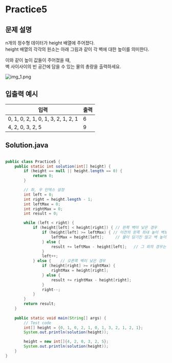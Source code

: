 Practice5
===

문제 설명
---
n개의 정수형 데이터가 height 배열에 주어졌다.  
height 배열의 각각의 원소는 아래 그림과 같이 각 벽에 대한 높이를 의미한다.

이와 같이 높이 값들이 주어졌을 때,  
벽 사이사이의 빈 공간에 담을 수 있는 물의 총량을 출력하세요.

![img_1.png](../imgs/img_2.png)

입출력 예시
---
|입력|출력|
|---|---|
|0, 1, 0, 2, 1, 0, 1, 3, 2, 1, 2, 1|6|
|4, 2, 0, 3, 2, 5|9|

## Solution.java
```java

public class Practice5 {
    public static int solution(int[] height) {
        if (height == null || height.length == 0) {
            return 0;
        }

        // 좌, 우 인덱스 설정
        int left = 0;
        int right = height.length - 1;
        int leftMax = 0;
        int rightMax = 0;
        int result = 0;

        while (left < right) {
            if (height[left] < height[right]) { // 왼쪽 벽이 낮은 경우
                if (height[left] >= leftMax) { // 이전의 왼쪽 최대 높이 벽보다 더 큰 경우,
                    leftMax = height[left];     // 물이 담기진 않고 벽 높이 갱신
                } else {
                    result += leftMax - height[left];   // 그 외의 경우는 높이 줄어든 만큼 물이 담김
                }
                left++;
            } else {    // 오른쪽 벽이 낮은 경우
                if (height[right] >= rightMax) {
                    rightMax = height[right];
                } else {
                    result += rightMax - height[right];
                }
                right--;
            }
        }
        return result;
    }
    
    public static void main(String[] args) {
        // Test code
        int[] height = {0, 1, 0, 2, 1, 0, 1, 3, 2, 1, 2, 1};
        System.out.println(solution(height));

        height = new int[]{4, 2, 0, 3, 2, 5};
        System.out.println(solution(height));
    }
}
```
